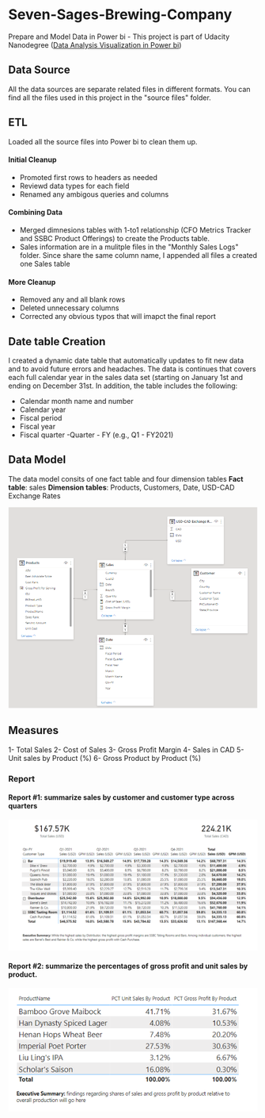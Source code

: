 # Seven-Sages-Brewing-Company
Prepare and Model Data in Power bi - This project is part of Udacity Nanodegree (<a href="https://www.udacity.com/course/data-analysis-and-visualization-with-power-BI-nanodegree--nd331" target="_blank">Data Analysis Visualization in Power bi</a>)

## Data Source
All the data sources are separate related files in different formats. You can find all the files used in this project in the "source files" folder.

## ETL
Loaded all the source files into Power bi to clean them up.
#### Initial Cleanup
<ul>
  <li>Promoted first rows to headers as needed</li>
  <li>Reviewd data types for each field</li>
  <li>Renamed any ambigous queries and columns</li>
</ul>

#### Combining Data
<ul>
  <li>Merged dimnesions tables with 1-to1 relationship (CFO Metrics Tracker and SSBC Product Offerings) to create the Products table.</li>
  <li>Sales information are in a mulitple files in the "Monthly Sales Logs" folder. Since share the same column name, I appended all files a created one Sales table</li>
</ul>

#### More Cleanup
<ul>
  <li>Removed any and all blank rows</li>
  <li>Deleted unnecessary columns</li>
  <li>Corrected any obvious typos that will imapct the final report</li>
</ul>


## Date table Creation
I created a dynamic date table that automatically updates to fit new data and to avoid future errors and headaches. The data is continues that covers each full calendar year in the sales data set (starting on January 1st and ending on December 31st. In addition, the table includes the following:

<ul>
  <li>Calendar month name and number</li>
  <li>Calendar year</li>
  <li>Fiscal period</li>
  <li>Fiscal year</li>
  <li>Fiscal quarter -Quarter - FY (e.g., Q1 - FY2021)</li>
</ul>

## Data Model
The data model consits of one fact table and four dimension tables
<b>Fact table</b>: sales
<b>Dimension tables</b>: Products, Customers, Date, USD-CAD Exchange Rates

<img src='ERD.png'>

## Measures
1- Total Sales
2- Cost of Sales
3- Gross Profit Margin
4- Sales in CAD
5- Unit sales by Product (%)
6- Gross Product by Product (%)

### Report
#### Report #1: summarize sales by customer and customer type across quarters
<img src='report1.PNG'>

#### Report #2:  summarize the percentages of gross profit and unit sales by product.
<img src='report2.PNG'>
